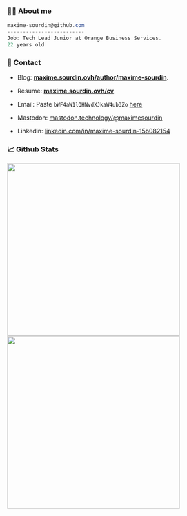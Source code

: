 
### 👨‍💻 About me
```csharp
maxime-sourdin@github.com
-------------------------
Job: Tech Lead Junior at Orange Business Services.
22 years old
```
### 🤝 Contact

- Blog: **[maxime.sourdin.ovh/author/maxime-sourdin](https://maxime.sourdin.ovh/author/maxime-sourdin)**.

- Resume: [**maxime.sourdin.ovh/cv**](https://maxime.sourdin.ovh/cv)

- Email:  Paste `bWF4aW1lQHNvdXJkaW4ub3Zo` [here](https://www.base64decode.org/)

- Mastodon: [mastodon.technology/@maximesourdin](https://mastodon.technology/@maximesourdin)

- Linkedin: [linkedin.com/in/maxime-sourdin-15b082154](https://linkedin.com/in/maxime-sourdin-15b082154)

### 📈 Github Stats

<img align="left" src="https://github-readme-stats.vercel.app/api/top-langs/?username=maxime-sourdin&langs_count=10&hide=shell,XSLT&theme=dark" width="400" />
<img align="left" src="https://github-readme-stats.vercel.app/api?username=maxime-sourdin&count_private=true&show_icons=true&theme=dark" width="400"/>
